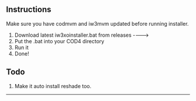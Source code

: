 ## Instructions

Make sure you have codmvm and iw3mvm updated before running installer.

1. Download latest iw3xoinstaller.bat from releases ---->
2. Put the .bat into your COD4 directory
3. Run it
4. Done!

## Todo
1. Make it auto install reshade too.
***

